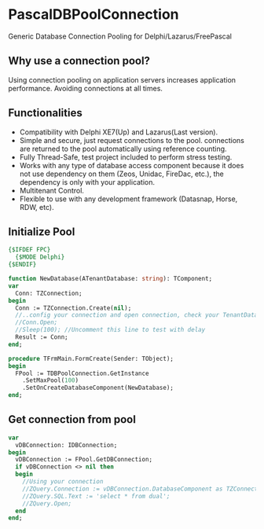 # PascalDBPoolConnection
Generic Database Connection Pooling for Delphi/Lazarus/FreePascal

## Why use a connection pool?
Using connection pooling on application servers increases application performance. Avoiding connections at all times.

## Functionalities
* Compatibility with Delphi XE7(Up) and Lazarus(Last version).
* Simple and secure, just request connections to the pool. connections are returned to the pool automatically using reference counting.
* Fully Thread-Safe, test project included to perform stress testing.
* Works with any type of database access component because it does not use dependency on them (Zeos, Unidac, FireDac, etc.), the dependency is only with your application.
* Multitenant Control.
* Flexible to use with any development framework (Datasnap, Horse, RDW, etc).

## Initialize Pool
```pas
{$IFDEF FPC}
  {$MODE Delphi}
{$ENDIF}

function NewDatabase(ATenantDatabase: string): TComponent;
var
  Conn: TZConnection;
begin
  Conn := TZConnection.Create(nil);
  //..config your connection and open connection, check your TenantDatabse in Ini File for example
  //Conn.Open;
  //Sleep(100); //Uncomment this line to test with delay
  Result := Conn;
end;

procedure TFrmMain.FormCreate(Sender: TObject);
begin
  FPool := TDBPoolConnection.GetInstance
    .SetMaxPool(100)
    .SetOnCreateDatabaseComponent(NewDatabase);
end;
```
## Get connection from pool
```pas
var
  vDBConnection: IDBConnection;
begin
  vDBConnection := FPool.GetDBConnection;
  if vDBConnection <> nil then
  begin   
    //Using your connection
    //ZQuery.Connection := vDBConnection.DatabaseComponent as TZConnection;
    //ZQuery.SQL.Text := 'select * from dual';
    //ZQuery.Open;
  end  
end;
```
